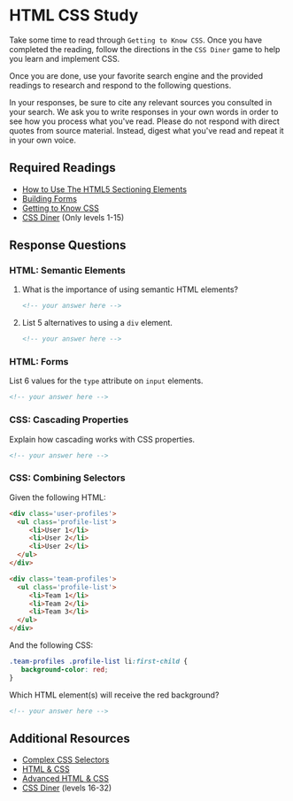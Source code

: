# HTML CSS Study

Take some time to read through `Getting to Know CSS`. Once you have completed
the reading, follow the directions in the `CSS Diner` game to help you learn and
implement CSS.

Once you are done, use your favorite search engine and the provided readings to
research and respond to the following questions.

In your responses, be sure to cite any relevant sources you consulted in your
search. We ask you to write responses in your own words in order to see how you
process what you've read. Please do not respond with direct quotes from source
material. Instead, digest what you've read and repeat it in your own voice.

## Required Readings

- [How to Use The HTML5 Sectioning Elements](http://blog.teamtreehouse.com/use-html5-sectioning-elements)
- [Building Forms](https://learn.shayhowe.com/html-css/building-forms/)
- [Getting to Know CSS](https://learn.shayhowe.com/html-css/getting-to-know-css/)
- [CSS Diner](https://flukeout.github.io/) (Only levels 1-15)

## Response Questions

### HTML: Semantic Elements

1. What is the importance of using semantic HTML elements?

    ```md
    <!-- your answer here -->
    ```

1. List 5 alternatives to using a `div` element.

    ```md
    <!-- your answer here -->
    ```

### HTML: Forms

List 6 values for the `type` attribute on `input` elements.

```md
<!-- your answer here -->
```

### CSS: Cascading Properties

Explain how cascading works with CSS properties.

```md
<!-- your answer here -->
```

### CSS: Combining Selectors

Given the following HTML:

```html
<div class='user-profiles'>
  <ul class='profile-list'>
     <li>User 1</li>
     <li>User 2</li>
     <li>User 2</li>
  </ul>
</div>

<div class='team-profiles'>
  <ul class='profile-list'>
     <li>Team 1</li>
     <li>Team 2</li>
     <li>Team 3</li>
  </ul>
</div>
```

And the following CSS:

```css
.team-profiles .profile-list li:first-child {
   background-color: red;
}
```

Which HTML element(s) will receive the red background?

```md
<!-- your answer here -->
```

## Additional Resources

- [Complex CSS Selectors](https://learn.shayhowe.com/advanced-html-css/complex-selectors/)
- [HTML & CSS](https://learn.shayhowe.com/html-css/)
- [Advanced HTML & CSS](https://learn.shayhowe.com/advanced-html-css/)
- [CSS Diner](https://flukeout.github.io/) (levels 16-32)
